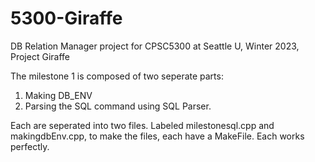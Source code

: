 # 5300-Giraffe
DB Relation Manager project for CPSC5300 at Seattle U, Winter 2023, Project Giraffe

The milestone 1 is composed of two seperate parts:
  1) Making DB_ENV
  2) Parsing the SQL command using SQL Parser.

 Each are seperated into two files. Labeled milestonesql.cpp and makingdbEnv.cpp,
 to make the files, each have a MakeFile. Each works perfectly.
 
 
